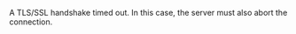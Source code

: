 
A TLS/SSL handshake timed out. In this case, the server must also abort the
connection.

<a id="ERR_TLS_RENEGOTIATE"></a>
